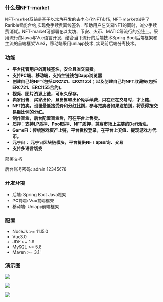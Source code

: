 

### 什么是NFT-market
NFT-market系统是基于以太坊开发的去中心化NFT市场, NFT-market借鉴了Rarible智能合约,实现免手续费离线签名，帮助用户在交易NFT的同时，减少手续费消耗。NFT-market可部署在以太坊、币安、火币、MATIC等流行的公链上。采用流行的Java与Vue语言开发，结合当下流行的后端技术Spring Boot后端框架和主流的前端框架Vue3，移动端采用uniapp技术, 实现前后端分离技术。


### 功能

- **平台托管用户的离线签名，安全且省交易费。**
- **支持PC端、移动端，支持主链钱包Dapp浏览器**
- **创建自己的NFT(包括ERC721、ERC1155)；以及创建自己的NFT收藏夹(包括ERC721、ERC1155合约)。**
- **视频、图片资源上链，可永久保存。**
- **卖家出售、买家出价，且出售和出价免手续费，只在正在交易时，才上链。**
- **NFT拍卖，设置最低接受价和分红比例，参与拍卖者如果没拍到，将获得按交易额比例的分红。**
- **制作盲盒，后台配置盲盒后，可在平台上售卖。**
- **质押：支持LP质押、Pool质押、NFT质押，兼容市场上主链的Defi活动。**
- **GameFi：传统游戏资产上链，平台授权登录，在平台上充值、提现游戏方代币。**
- **元宇宙： 元宇宙区块链模块，平台提供NFT api查询、交易**
- **支持多语言切换**



[部署文档](./INSTALL.md)

后台账号密码:
admin  12345678


### 开发环境
- 后端: Spring Boot Java框架
- PC前端: Vue前端框架
- 移动端: Uniapp前端框架


### 配置
* NodeJs >= 11.15.0
* Vue3.0
* JDK >= 1.8
* MySQL >= 5.8
* Maven >= 3.1.1

### 演示图
![](https://cdn.fingerchar.com/images/show1.png)

![](https://cdn.fingerchar.com/images/show2.png)

![](https://cdn.fingerchar.com/images/show3.png)



